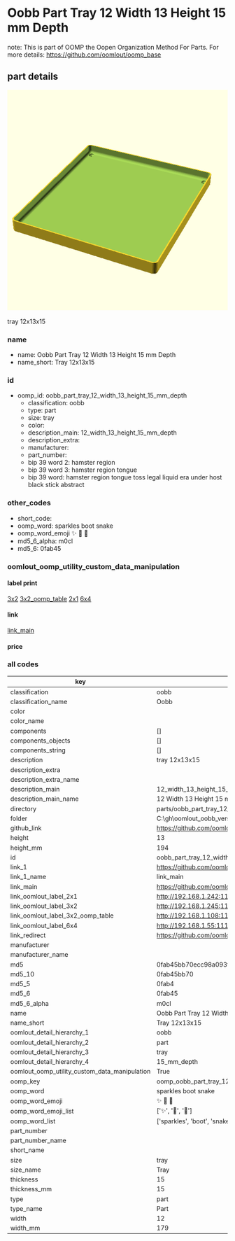 # Oobb Part Tray 12 Width 13 Height 15 mm Depth  

note: This is part of OOMP the Oopen Organization Method For Parts. For more details: https://github.com/oomlout/oomp_base

##  part details
  

[![](3dpr.png)](3dpr.png)

tray 12x13x15



### name
* name: Oobb Part Tray 12 Width 13 Height 15 mm Depth
* name_short: Tray 12x13x15 
### id
* oomp_id: oobb_part_tray_12_width_13_height_15_mm_depth
  * classification: oobb
  * type: part
  * size: tray
  * color: 
  * description_main: 12_width_13_height_15_mm_depth
  * description_extra: 
  * manufacturer: 
  * part_number: 
  * bip 39 word 2: hamster region
  * bip 39 word 3: hamster region tongue
  * bip 39 word: hamster region tongue toss legal liquid era under host black stick abstract

### other_codes
* short_code: 
* oomp_word: sparkles boot snake
* oomp_word_emoji :sparkles: :boot: :snake:
* md5_6_alpha: m0cl
* md5_6: 0fab45






### oomlout_oomp_utility_custom_data_manipulation
#### label print
[3x2](http://192.168.1.245:1112/?label=oomp%20m0cl)
[3x2_oomp_table](http://192.168.1.108:1112/?label=oomp%20m0cl)
[2x1](http://192.168.1.242:1112/?label=oomp%20m0cl)
[6x4](http://192.168.1.55:1112/?label=oomp%20m0cl)    

#### link

[link_main](https://github.com/oomlout/oomlout_oobb_version_4_generated_parts/tree/main/navigation_oomp/oobb/part/tray/12_width_13_height_15_mm_depth/part)                              

#### price







### all codes 
| key | value |  
| --- | --- |  
| classification | oobb |  
| classification_name | Oobb |  
| color |  |  
| color_name |  |  
| components | [] |  
| components_objects | [] |  
| components_string | [] |  
| description | tray 12x13x15 |  
| description_extra |  |  
| description_extra_name |  |  
| description_main | 12_width_13_height_15_mm_depth |  
| description_main_name | 12 Width 13 Height 15 mm Depth |  
| directory | parts/oobb_part_tray_12_width_13_height_15_mm_depth |  
| folder | C:\gh\oomlout_oobb_version_4_generated_parts\parts\oobb_part_tray_12_width_13_height_15_mm_depth |  
| github_link | https://github.com/oomlout/oomlout_oomp_part_src/tree/main/parts/oobb_part_tray_12_width_13_height_15_mm_depth |  
| height | 13 |  
| height_mm | 194 |  
| id | oobb_part_tray_12_width_13_height_15_mm_depth |  
| link_1 | https://github.com/oomlout/oomlout_oobb_version_4_generated_parts/tree/main/navigation_oomp/oobb/part/tray/12_width_13_height_15_mm_depth/part |  
| link_1_name | link_main |  
| link_main | https://github.com/oomlout/oomlout_oobb_version_4_generated_parts/tree/main/navigation_oomp/oobb/part/tray/12_width_13_height_15_mm_depth/part |  
| link_oomlout_label_2x1 | http://192.168.1.242:1112/?label=oomp%20m0cl |  
| link_oomlout_label_3x2 | http://192.168.1.245:1112/?label=oomp%20m0cl |  
| link_oomlout_label_3x2_oomp_table | http://192.168.1.108:1112/?label=oomp%20m0cl |  
| link_oomlout_label_6x4 | http://192.168.1.55:1112/?label=oomp%20m0cl |  
| link_redirect | https://github.com/oomlout/oomlout_oobb_version_4_generated_parts/tree/main/parts/oobb_tray_12_13_15 |  
| manufacturer |  |  
| manufacturer_name |  |  
| md5 | 0fab45bb70ecc98a093fbe5bc8ed2345 |  
| md5_10 | 0fab45bb70 |  
| md5_5 | 0fab4 |  
| md5_6 | 0fab45 |  
| md5_6_alpha | m0cl |  
| name | Oobb Part Tray 12 Width 13 Height 15 mm Depth |  
| name_short | Tray 12x13x15  |  
| oomlout_detail_hierarchy_1 | oobb |  
| oomlout_detail_hierarchy_2 | part |  
| oomlout_detail_hierarchy_3 | tray |  
| oomlout_detail_hierarchy_4 | 15_mm_depth |  
| oomlout_oomp_utility_custom_data_manipulation | True |  
| oomp_key | oomp_oobb_part_tray_12_width_13_height_15_mm_depth |  
| oomp_word | sparkles boot snake |  
| oomp_word_emoji | :sparkles: :boot: :snake: |  
| oomp_word_emoji_list | [':sparkles:', ':boot:', ':snake:'] |  
| oomp_word_list | ['sparkles', 'boot', 'snake'] |  
| part_number |  |  
| part_number_name |  |  
| short_name |  |  
| size | tray |  
| size_name | Tray |  
| thickness | 15 |  
| thickness_mm | 15 |  
| type | part |  
| type_name | Part |  
| width | 12 |  
| width_mm | 179 |  
